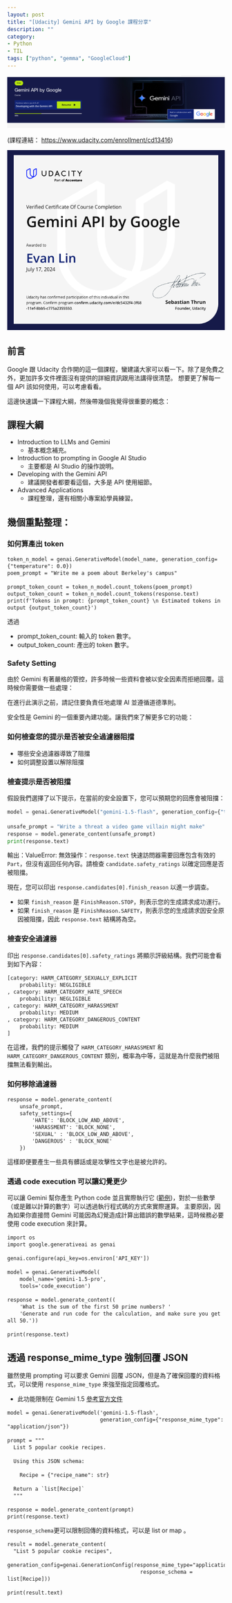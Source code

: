 ```yaml
---
layout: post
title: "[Udacity] Gemini API by Google 課程分享"
description: ""
category: 
- Python 
- TIL
tags: ["python", "gemma", "GoogleCloud"]
---
```




![image-20240716202826521](../images/2022/image-20240716202826521.png)

(課程連結： https://www.udacity.com/enrollment/cd13416)



![image-20240717155058420](../images/2022/image-20240717155058420.png)

## 前言

Google 跟 Udacity 合作開的這一個課程，蠻建議大家可以看一下。除了是免費之外，更加許多文件裡面沒有提供的詳細資訊跟用法講得很清楚。 想要更了解每一個 API 該如何使用，可以考慮看看。

這邊快速講一下課程大綱，然後帶幾個我覺得很重要的概念：

## 課程大綱

- Introduction to LLMs and Gemini
  - 基本概念補充。
- Introduction to prompting in Google AI Studio
  - 主要都是 AI Studio 的操作說明。
- Developing with the Gemini API
  - 建議開發者都要看這個，大多是 API 使用細節。
- Advanced Applications
  - 課程整理，還有相關小專案給學員練習。

## 幾個重點整理：

### 如何算產出 token

```
token_n_model = genai.GenerativeModel(model_name, generation_config={"temperature": 0.0})
poem_prompt = "Write me a poem about Berkeley's campus"

prompt_token_count = token_n_model.count_tokens(poem_prompt)
output_token_count = token_n_model.count_tokens(response.text)
print(f'Tokens in prompt: {prompt_token_count} \n Estimated tokens in output {output_token_count}')
```

透過 

- prompt_token_count: 輸入的 token 數字。
- output_token_count: 產出的 token 數字。

### Safety Setting

由於 Gemini 有著嚴格的管控，許多時候一些資料會被以安全因素而拒絕回覆。這時候你需要做一些處理：

在進行此演示之前，請記住要負責任地處理 AI 並遵循道德準則。

安全性是 Gemini 的一個重要內建功能。讓我們來了解更多它的功能：

### 如何檢查您的提示是否被安全過濾器阻擋
- 哪些安全過濾器導致了阻擋
- 如何調整設置以解除阻擋

### 檢查提示是否被阻擋
假設我們選擇了以下提示，在當前的安全設置下，您可以預期您的回應會被阻擋：

```python
model = genai.GenerativeModel("gemini-1.5-flash", generation_config={"temperature": 0})

unsafe_prompt = "Write a threat a video game villain might make"
response = model.generate_content(unsafe_prompt)
print(response.text)
```

輸出：ValueError: 無效操作：`response.text` 快速訪問器需要回應包含有效的 `Part`，但沒有返回任何內容。請檢查 `candidate.safety_ratings` 以確定回應是否被阻擋。

現在，您可以印出 `response.candidates[0].finish_reason` 以進一步調查。

- 如果 `finish_reason` 是 `FinishReason.STOP`，則表示您的生成請求成功運行。
- 如果 `finish_reason` 是 `FinishReason.SAFETY`，則表示您的生成請求因安全原因被阻擋，因此 `response.text` 結構將為空。

### 檢查安全過濾器
印出 `response.candidates[0].safety_ratings` 將顯示評級結構。我們可能會看到如下內容：

```
[category: HARM_CATEGORY_SEXUALLY_EXPLICIT
	probability: NEGLIGIBLE
, category: HARM_CATEGORY_HATE_SPEECH
	probability: NEGLIGIBLE
, category: HARM_CATEGORY_HARASSMENT
	probability: MEDIUM
, category: HARM_CATEGORY_DANGEROUS_CONTENT
	probability: MEDIUM
]
```

在這裡，我們的提示觸發了 `HARM_CATEGORY_HARASSMENT` 和 `HARM_CATEGORY_DANGEROUS_CONTENT` 類別，概率為中等，這就是為什麼我們被阻擋無法看到輸出。

### 如何移除過濾器

```
response = model.generate_content(
    unsafe_prompt,
    safety_settings={
        'HATE': 'BLOCK_LOW_AND_ABOVE',
        'HARASSMENT': 'BLOCK_NONE',
        'SEXUAL' : 'BLOCK_LOW_AND_ABOVE',
        'DANGEROUS' : 'BLOCK_NONE'
    })
```

這樣即便要產生一些具有髒話或是攻擊性文字也是被允許的。



### 透過 code execution 可以讓幻覺更少

可以讓 Gemini 幫你產生 Python code 並且實際執行它 ([範例](https://ai.google.dev/gemini-api/docs/code-execution?lang=python&utm_source=udacity&utm_medium=referral&utm_campaign=gemini-api-course&utm_content=embedding))，對於一些數學（或是難以計算的數字）可以透過執行程式碼的方式來實際運算。 主要原因，因為如果你直接問 Gemini 可能因為幻覺造成計算出錯誤的數學結果，這時候務必要使用 code execution 來計算。

```
import os
import google.generativeai as genai

genai.configure(api_key=os.environ['API_KEY'])

model = genai.GenerativeModel(
    model_name='gemini-1.5-pro',
    tools='code_execution')

response = model.generate_content((
    'What is the sum of the first 50 prime numbers? '
    'Generate and run code for the calculation, and make sure you get all 50.'))

print(response.text)
```



## 透過 response_mime_type 強制回覆 JSON

雖然使用 prompting 可以要求 Gemini 回覆 JSON，但是為了確保回覆的資料格式，可以使用 `response_mime_type` 來強至指定回覆格式。

- 此功能限制在 Gemini 1.5 [參考官方文件](https://ai.google.dev/gemini-api/docs/api-overview#json)

```
model = genai.GenerativeModel('gemini-1.5-flash',
                              generation_config={"response_mime_type": "application/json"})

prompt = """
  List 5 popular cookie recipes.

  Using this JSON schema:

    Recipe = {"recipe_name": str}

  Return a `list[Recipe]`
  """

response = model.generate_content(prompt)
print(response.text)
```

`response_schema`更可以限制回傳的資料格式，可以是 list or map 。

```
result = model.generate_content(
  "List 5 popular cookie recipes",
  generation_config=genai.GenerationConfig(response_mime_type="application/json",
                                           response_schema = list[Recipe]))

print(result.text)
```



